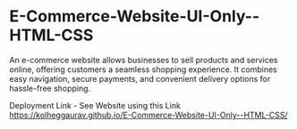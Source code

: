 # E-Commerce-Website-UI-Only--HTML-CSS
 An e-commerce website allows businesses to sell products and services online, offering customers a seamless shopping experience. It combines easy navigation, secure payments, and convenient delivery options for hassle-free shopping.


Deployment Link - See Website using this  Link  https://kolheggaurav.github.io/E-Commerce-Website-UI-Only--HTML-CSS/
